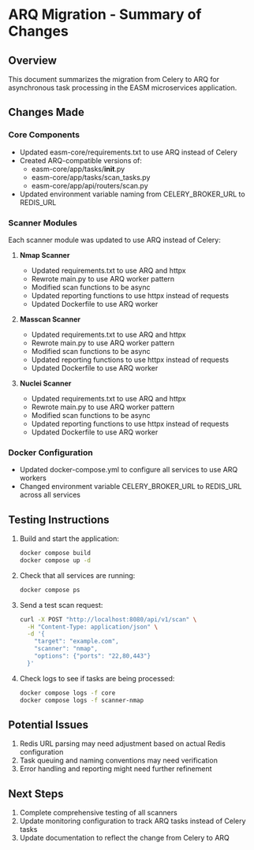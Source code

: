 # ARQ Migration - Summary of Changes

## Overview
This document summarizes the migration from Celery to ARQ for asynchronous task processing in the EASM microservices application.

## Changes Made

### Core Components
- Updated easm-core/requirements.txt to use ARQ instead of Celery
- Created ARQ-compatible versions of:
  - easm-core/app/tasks/__init__.py
  - easm-core/app/tasks/scan_tasks.py
  - easm-core/app/api/routers/scan.py
- Updated environment variable naming from CELERY_BROKER_URL to REDIS_URL

### Scanner Modules
Each scanner module was updated to use ARQ instead of Celery:

1. **Nmap Scanner**
   - Updated requirements.txt to use ARQ and httpx
   - Rewrote main.py to use ARQ worker pattern
   - Modified scan functions to be async
   - Updated reporting functions to use httpx instead of requests
   - Updated Dockerfile to use ARQ worker

2. **Masscan Scanner**
   - Updated requirements.txt to use ARQ and httpx
   - Rewrote main.py to use ARQ worker pattern
   - Modified scan functions to be async
   - Updated reporting functions to use httpx instead of requests
   - Updated Dockerfile to use ARQ worker

3. **Nuclei Scanner**
   - Updated requirements.txt to use ARQ and httpx
   - Rewrote main.py to use ARQ worker pattern
   - Modified scan functions to be async
   - Updated reporting functions to use httpx instead of requests
   - Updated Dockerfile to use ARQ worker

### Docker Configuration
- Updated docker-compose.yml to configure all services to use ARQ workers
- Changed environment variable CELERY_BROKER_URL to REDIS_URL across all services

## Testing Instructions

1. Build and start the application:
   ```bash
   docker compose build
   docker compose up -d
   ```

2. Check that all services are running:
   ```bash
   docker compose ps
   ```

3. Send a test scan request:
   ```bash
   curl -X POST "http://localhost:8080/api/v1/scan" \
     -H "Content-Type: application/json" \
     -d '{
       "target": "example.com",
       "scanner": "nmap",
       "options": {"ports": "22,80,443"}
     }'
   ```

4. Check logs to see if tasks are being processed:
   ```bash
   docker compose logs -f core
   docker compose logs -f scanner-nmap
   ```

## Potential Issues

1. Redis URL parsing may need adjustment based on actual Redis configuration
2. Task queuing and naming conventions may need verification
3. Error handling and reporting might need further refinement

## Next Steps

1. Complete comprehensive testing of all scanners
2. Update monitoring configuration to track ARQ tasks instead of Celery tasks
3. Update documentation to reflect the change from Celery to ARQ
